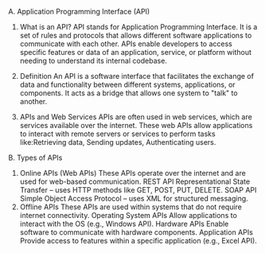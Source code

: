  A. Application Programming Interface (API)
1. What is an API?
API stands for Application Programming Interface. It is a set of rules and protocols that allows different software applications to communicate with each other. APIs enable developers to access specific features or data of an application, service, or platform without needing to understand its internal codebase.

2. Definition
An API is a software interface that facilitates the exchange of data and functionality between different systems, applications, or components. It acts as a bridge that allows one system to "talk" to another.

3. APIs and Web Services
APIs are often used in web services, which are services available over the internet. These web APIs allow applications to interact with remote servers or services to perform tasks like:Retrieving data, Sending updates, Authenticating users.

  B. Types of APIs
1. Online APIs (Web APIs)
These APIs operate over the internet and are used for web-based communication.
REST API	Representational State Transfer – uses HTTP methods like GET, POST, PUT, DELETE.
SOAP API	Simple Object Access Protocol – uses XML for structured messaging.
2. Offline APIs
These APIs are used within systems that do not require internet connectivity.
Operating System APIs	Allow applications to interact with the OS (e.g., Windows API).
Hardware APIs	Enable software to communicate with hardware components.
Application APIs	Provide access to features within a specific application (e.g., Excel API).
